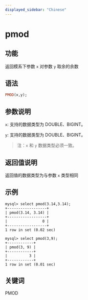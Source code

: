 ```yaml
---
displayed_sidebar: "Chinese"
---
```


# pmod

## 功能

返回模系下参数 `x` 对参数 `y` 取余的余数

## 语法

```Haskell
PMOD(x,y);
```

## 参数说明

`x`: 支持的数据类型为 DOUBLE、BIGINT。

`y`: 支持的数据类型为 DOUBLE、BIGINT。

> 注：`x` 和 `y` 数据类型必须一致。

## 返回值说明

返回值的数据类型为与参数 `x` 类型相同

## 示例

```Plain Text
mysql> select pmod(3.14,3.14);
+------------------+
| pmod(3.14, 3.14) |
+------------------+
|                0 |
+------------------+
1 row in set (0.02 sec)

mysql> select pmod(3,9);
+------------+
| pmod(3, 9) |
+------------+
|          3 |
+------------+
1 row in set (0.01 sec)
```

## 关键词

PMOD
